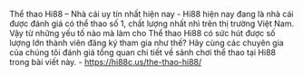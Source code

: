 Thể thao Hi88 – Nhà cái uy tín nhất hiện nay - Hi88 hiện nay đang là nhà cái được đánh giá có thể thao số 1, chất lượng nhất nhì trên thị trường Việt Nam. Vậy từ những yếu tố nào mà làm cho Thể thao Hi88 có sức hút được số lượng lớn thành viên đăng ký tham gia như thế? Hãy cùng các chuyên gia của chúng tôi đánh giá tổng quan chi tiết về sảnh chơi thể thao tại Hi88 trong bài viết này. - https://hi88c.us/the-thao-hi88/
